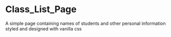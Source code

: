 # Class_List_Page
A simple page containing names of students and other personal information 
styled and designed with vanilla css

